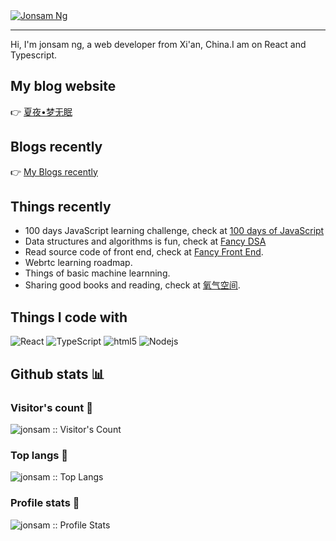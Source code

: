 
<!-- banner -->
<a href='https://www.jonsam.site' target="_blank">
  <img src='https://cdn.staticaly.com/gh/jonsam-ng/image-hosting@master/2022/image.2bfuvnqxdqtc.webp' alt="Jonsam Ng">
</a>

----

Hi, I'm jonsam ng, a web developer from Xi'an, China.I am on React and Typescript.

## My blog website

👉 [夏夜•梦无眠](https://www.jonsam.site/)

## Blogs recently

👉 [My Blogs recently](./articles.md)

## Things recently

- 100 days JavaScript learning challenge, check at [100 days of JavaScript](https://100js.jonsam.site/)
- Data structures and algorithms is fun, check at [Fancy DSA](https://dsa.jonsam.site/)
- Read source code of front end, check at [Fancy Front End](https://source.jonsam.site/).
- Webrtc learning roadmap.
- Things of basic machine learnning.
- Sharing good books and reading, check at [氧气空间](https://ox.jonsam.site/).

## Things I code with

<p>
  <img alt="React" src="https://img.shields.io/badge/-React-45b8d8?style=flat-square&logo=react&logoColor=white" />
  <img alt="TypeScript" src="https://img.shields.io/badge/-TypeScript-007ACC?style=flat-square&logo=typescript&logoColor=white" />
  <img alt="html5" src="https://img.shields.io/badge/-HTML5-E34F26?style=flat-square&logo=html5&logoColor=white" />
  <img alt="Nodejs" src="https://img.shields.io/badge/-Nodejs-43853d?style=flat-square&logo=Node.js&logoColor=white" />
</p>

## Github stats :bar_chart:

### Visitor's count :eyes:

<img src="https://profile-counter.glitch.me/{jonsam-ng}/count.svg" alt="jonsam :: Visitor's Count" />

### Top langs :tongue:

<img src="https://github-readme-stats.vercel.app/api/top-langs/?username=jonsam-ng&langs_count=10&theme=tokyonight" alt="jonsam :: Top Langs" />

### Profile stats :musical_keyboard:

<img src="https://github-readme-stats.vercel.app/api?username=jonsam-ng&show_icons=true&theme=synthwave" alt="jonsam :: Profile Stats" />
